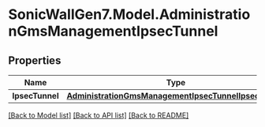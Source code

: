 # SonicWallGen7.Model.AdministrationGmsManagementIpsecTunnel

## Properties

Name | Type | Description | Notes
------------ | ------------- | ------------- | -------------
**IpsecTunnel** | [**AdministrationGmsManagementIpsecTunnelIpsecTunnel**](AdministrationGmsManagementIpsecTunnelIpsecTunnel.md) |  | 

[[Back to Model list]](../README.md#documentation-for-models) [[Back to API list]](../README.md#documentation-for-api-endpoints) [[Back to README]](../README.md)

